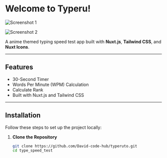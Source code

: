 # Welcome to Typeru!

![Screenshot 1](https://github.com/user-attachments/assets/082e29b3-dcfc-4e06-a2e2-5b5864d8c434)

![Screenshot 2](https://github.com/user-attachments/assets/6b435655-8506-4c40-ac4d-f59d5c0e4e2e)

A anime themed typing speed test app built with **Nuxt.js**, **Tailwind CSS**, and **Nuxt Icons**.

---

## Features

- 30-Second Timer
- Words Per Minute (WPM) Calculation
- Calculate Rank
- Built with Nuxt.js and Tailwind CSS

---

## Installation

Follow these steps to set up the project locally:

1. **Clone the Repository**
   ```bash
   git clone https://github.com/David-code-hub/typeruto.git
   cd type_speed_test
   ```

